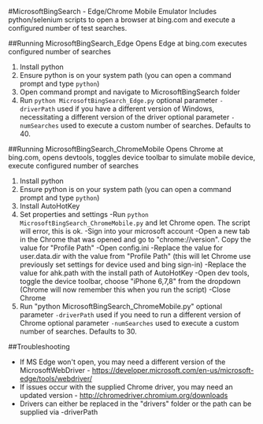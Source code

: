 #MicrosoftBingSearch - Edge/Chrome Mobile Emulator
Includes python/selenium scripts to open a browser at bing.com and execute a configured number of test searches.

##Running MicrosoftBingSearch_Edge
Opens Edge at bing.com executes configured number of searches
1. Install python
2. Ensure python is on your system path (you can open a command prompt and type `python`)
3. Open command prompt and navigate to MicrosoftBingSearch folder
4. Run `python MicrosoftBingSearch_Edge.py`
	optional parameter `-driverPath` used if you have a different version of Windows, necessitating a different version of the driver
	optional parameter `-numSearches` used to execute a custom number of searches. Defaults to 40.

##Running MicrosoftBingSearch_ChromeMobile
Opens Chrome at bing.com, opens devtools, toggles device toolbar to simulate mobile device, execute configured number of searches
1. Install python
2. Ensure python is on your system path (you can open a command prompt and type `python`)
3. Install AutoHotKey
4. Set properties and settings
	-Run `python MicrosoftBingSearch_ChromeMobile.py` and let Chrome open. The script will error, this is ok.
	-Sign into your microsoft account
	-Open a new tab in the Chrome that was opened and go to "chrome://version". Copy the value for "Profile Path"
	-Open config.ini
	-Replace the value for user.data.dir with the value from "Profile Path" (this will let Chrome use previously set settings for device used and bing sign-in)
	-Replace the value for ahk.path with the install path of AutoHotKey
	-Open dev tools, toggle the device toolbar, choose "iPhone 6,7,8" from the dropdown (Chrome will now remember this when you run the script)
	-Close Chrome
5. Run "python MicrosoftBingSearch_ChromeMobile.py"
	optional parameter `-driverPath` used if you need to run a different version of Chrome
	optional parameter `-numSearches` used to execute a custom number of searches. Defaults to 30.

##Troubleshooting
* If MS Edge won't open, you may need a different version of the MicrosoftWebDriver - https://developer.microsoft.com/en-us/microsoft-edge/tools/webdriver/
* If issues occur with the supplied Chrome driver, you may need an updated version - http://chromedriver.chromium.org/downloads
* Drivers can either be replaced in the "drivers" folder or the path can be supplied via -driverPath
